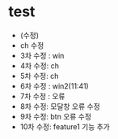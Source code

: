 # test

- (수정)
- ch 수정
- 3차 수정 : win
- 4차 수정: ch
- 5차 수정: ch
- 6차 수정 : win2(11:41)
- 7차 수정 : 오류
- 8차 수정: 모달창 오류 수정
- 9차 수정: btn 오류 수정
- 10차 수정: feature1 기능 추가
